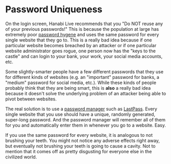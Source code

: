 # Password Uniqueness

On the login screen, Hanabi Live recommends that you "Do NOT reuse any of your previous passwords!" This is because the population at large has extremely poor [password hygene](https://marketingeq.com/password-hygiene/) and uses the same password for every single website that they go to. This is a really bad idea because if one particular website becomes breached by an attacker or if one particular website administrator goes rogue, one person now has the "keys to the castle" and can login to your bank, your work, your social media accounts, etc.

Some slightly-smarter people have a few different passwords that they use for different kinds of websites (e.g. an "important" password for banks, a "medium" password for social media, etc.). While these kinds of people probably think that they are being smart, this is **also** a really bad idea because it doesn't solve the underlying problem of an attacker being able to pivot between websites.

The real solution is to use a [password manager](https://www.pcmag.com/picks/the-best-password-managers) such as [LastPass](https://www.lastpass.com/). Every single website that you use should have a unique, randomly generated, super-long password. And the password manager will remember all of them for you and automatically enter them in whenever you go to a website. Easy.

If you use the same password for every website, it is analogous to not brushing your teeth. You might not notice any adverse effects right away, but eventually not brushing your teeth is going to cause a cavity. Not to mention that it comes off as pretty disgusting for everyone else in the civilized world.

<br />
